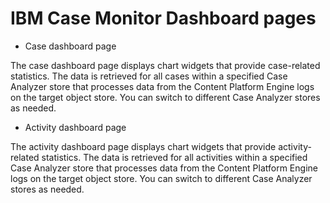 # IBM Case Monitor Dashboard pages

- Case dashboard page

The case dashboard page displays chart widgets that provide case-related statistics. The data is retrieved for all cases within a specified Case Analyzer store that processes data from the Content Platform Engine logs on the target object store. You can switch to different Case Analyzer stores as needed.
- Activity dashboard page

The activity dashboard page displays chart widgets that provide activity-related statistics. The data is retrieved for all activities within a specified Case Analyzer store that processes data from the Content Platform Engine logs on the target object store. You can switch to different Case Analyzer stores as needed.